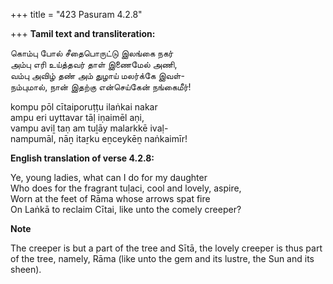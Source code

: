+++
title = "423 Pasuram 4.2.8"

+++
**Tamil text and transliteration:**

கொம்பு போல் சீதைபொருட்டு இலங்கை நகர்  
அம்பு எரி உய்த்தவர் தாள் இணைமேல் அணி,  
வம்பு அவிழ் தண் அம் துழாய் மலர்க்கே இவள்-  
நம்புமால், நான் இதற்கு என்செய்கேன் நங்கைமீர்!

kompu pōl cītaiporuṭṭu ilaṅkai nakar  
ampu eri uyttavar tāḷ iṇaimēl aṇi,  
vampu aviḻ taṇ am tuḻāy malarkkē ivaḷ-  
nampumāl, nāṉ itaṟku eṉceykēṉ naṅkaimīr!

**English translation of verse 4.2.8:**

Ye, young ladies, what can I do for my daughter  
Who does for the fragrant tuḷaci, cool and lovely, aspire,  
Worn at the feet of Rāma whose arrows spat fire  
On Laṅkā to reclaim Cītai, like unto the comely creeper?

**Note**

The creeper is but a part of the tree and Sītā, the lovely creeper is thus part of the tree, namely, Rāma (like unto the gem and its lustre, the Sun and its sheen).


